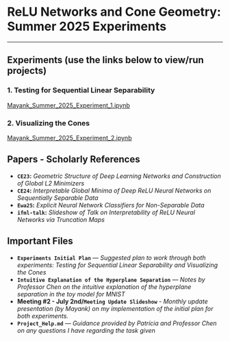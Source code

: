 # ReLU Networks and Cone Geometry: Summer 2025 Experiments
---

## Experiments (use the links below to view/run projects)

### 1. Testing for Sequential Linear Separability  
[ Mayank_Summer_2025_Experiment_1.ipynb](https://colab.research.google.com/drive/1glI17EJJEdi8scGCjhpa42ZmpCsZ4CVU?usp=sharing)

### 2. Visualizing the Cones  
[ Mayank_Summer_2025_Experiment_2.ipynb](https://colab.research.google.com/drive/1owO-VAnCmoNxCXqZ91DN30ZMfRnAbYNi?usp=sharing)

## Papers - Scholarly References

- **`CE23`:** *Geometric Structure of Deep Learning Networks and Construction of Global L2 Minimizers*
- **`CE24`:** *Interpretable Global Minima of Deep ReLU Neural Networks on Sequentially Separable Data*
- **`Ewa25`:** *Explicit Neural Network Classifiers for Non-Separable Data*
- **`ifml-talk`:** *Slideshow of Talk on Interpretability of ReLU Neural Networks via Truncation Maps*

## Important Files

- **`Experiments Initial Plan`** — *Suggested plan to work through both experiments: Testing for Sequential Linear Separability and Visualizing the Cones*
- **`Intuitive Explanation of the Hyperplane Separation`** — *Notes by Professor Chen on the intuitive explanation of the hyperplane separation in the toy model for MNIST*
- **Meeting #2 - July 2nd/`Meeting Update Slideshow`** - *Monthly update presentation (by Mayank) on my implementation of the initial plan for both experiments.*
- **`Project_Help.md`** — *Guidance provided by Patrícia and Professor Chen on any questions I have regarding the task given*

